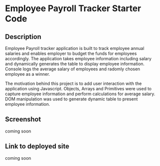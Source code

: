 # Employee Payroll Tracker Starter Code

## Description

Employee Payroll tracker application is built to track employee annual salaries and enables employer to budget the funds for employees accordingly.
The application takes employee information including salary and dynamically generates the table to display employee information. Console logs the average salary of
employees and radomly chosen employee as a winner.

The motivation behind this project is to add user interaction with the application using Javascript. Objects, Arrays and Primitives were used to capture employee information
and perform calculations for average salary. DOM manipulation was used to generate dynamic table to present employee information.

## Screenshot

coming soon

## Link to deployed site

coming soon


